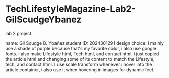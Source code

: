 # TechLifestyleMagazine-Lab2-GilScudgeYbanez
lab 2 project


name: Gil Scudge B. Ybañez
student ID: 2024301291
design choice:
  I mainly use a shade of purple because that's my favorite color, i also use google fonts.
  I also make Lifestyle html, Tech html, and contact html, i just copied the article html and changing some of its content to match the Lifestyle, tech, and contact html.
  I use scale transform whenever i hover into the article container, i also use it when hovering in images for dynamic feel.
  
